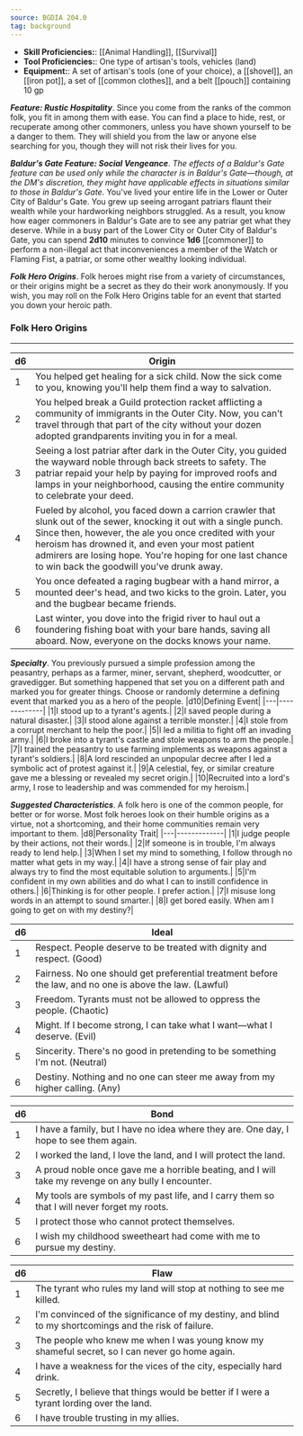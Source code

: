 ```yaml
---
source: BGDIA 204.0
tag: background
---
```



- **Skill Proficiencies:**: [[Animal Handling]], [[Survival]]
- **Tool Proficiencies:**: One type of artisan's tools, vehicles (land)
- **Equipment:**: A set of artisan's tools (one of your choice), a [[shovel]], an [[iron pot]], a set of [[common clothes]], and a belt [[pouch]] containing 10 gp


**_Feature: Rustic Hospitality_**. Since you come from the ranks of the common folk, you fit in among them with ease. You can find a place to hide, rest, or recuperate among other commoners, unless you have shown yourself to be a danger to them. They will shield you from the law or anyone else searching for you, though they will not risk their lives for you.

**_Baldur's Gate Feature: Social Vengeance_**. _The effects of a Baldur's Gate feature can be used only while the character is in Baldur's Gate—though, at the DM's discretion, they might have applicable effects in situations similar to those in Baldur's Gate._
You've lived your entire life in the Lower or Outer City of Baldur's Gate. You grew up seeing arrogant patriars flaunt their wealth while your hardworking neighbors struggled. As a result, you know how eager commoners in Baldur's Gate are to see any patriar get what they deserve. While in a busy part of the Lower City or Outer City of Baldur's Gate, you can spend **2d10** minutes to convince **1d6** [[commoner]] to perform a non-illegal act that inconveniences a member of the Watch or Flaming Fist, a patriar, or some other wealthy looking individual.

**_Folk Hero Origins_**. Folk heroes might rise from a variety of circumstances, or their origins might be a secret as they do their work anonymously. If you wish, you may roll on the Folk Hero Origins table for an event that started you down your heroic path.
### Folk Hero Origins
---
|d6|Origin|
|----|------------|
|1|You helped get healing for a sick child. Now the sick come to you, knowing you'll help them find a way to salvation.|
|2|You helped break a Guild protection racket afflicting a community of immigrants in the Outer City. Now, you can't travel through that part of the city without your dozen adopted grandparents inviting you in for a meal.|
|3|Seeing a lost patriar after dark in the Outer City, you guided the wayward noble through back streets to safety. The patriar repaid your help by paying for improved roofs and lamps in your neighborhood, causing the entire community to celebrate your deed.|
|4|Fueled by alcohol, you faced down a carrion crawler that slunk out of the sewer, knocking it out with a single punch. Since then, however, the ale you once credited with your heroism has drowned it, and even your most patient admirers are losing hope. You're hoping for one last chance to win back the goodwill you've drunk away.|
|5|You once defeated a raging bugbear with a hand mirror, a mounted deer's head, and two kicks to the groin. Later, you and the bugbear became friends.|
|6|Last winter, you dove into the frigid river to haul out a foundering fishing boat with your bare hands, saving all aboard. Now, everyone on the docks knows your name.|


**_Specialty_**. You previously pursued a simple profession among the peasantry, perhaps as a farmer, miner, servant, shepherd, woodcutter, or gravedigger. But something happened that set you on a different path and marked you for greater things. Choose or randomly determine a defining event that marked you as a hero of the people.
|d10|Defining Event|
|---|-------------|
|1|I stood up to a tyrant's agents.|
|2|I saved people during a natural disaster.|
|3|I stood alone against a terrible monster.|
|4|I stole from a corrupt merchant to help the poor.|
|5|I led a militia to fight off an invading army.|
|6|I broke into a tyrant's castle and stole weapons to arm the people.|
|7|I trained the peasantry to use farming implements as weapons against a tyrant's soldiers.|
|8|A lord rescinded an unpopular decree after I led a symbolic act of protest against it.|
|9|A celestial, fey, or similar creature gave me a blessing or revealed my secret origin.|
|10|Recruited into a lord's army, I rose to leadership and was commended for my heroism.|


**_Suggested Characteristics_**. A folk hero is one of the common people, for better or for worse. Most folk heroes look on their humble origins as a virtue, not a shortcoming, and their home communities remain very important to them.
|d8|Personality Trait|
|---|-------------|
|1|I judge people by their actions, not their words.|
|2|If someone is in trouble, I'm always ready to lend help.|
|3|When I set my mind to something, I follow through no matter what gets in my way.|
|4|I have a strong sense of fair play and always try to find the most equitable solution to arguments.|
|5|I'm confident in my own abilities and do what I can to instill confidence in others.|
|6|Thinking is for other people. I prefer action.|
|7|I misuse long words in an attempt to sound smarter.|
|8|I get bored easily. When am I going to get on with my destiny?|

|d6|Ideal|
|---|-------------|
|1|Respect. People deserve to be treated with dignity and respect. (Good)|
|2|Fairness. No one should get preferential treatment before the law, and no one is above the law. (Lawful)|
|3|Freedom. Tyrants must not be allowed to oppress the people. (Chaotic)|
|4|Might. If I become strong, I can take what I want—what I deserve. (Evil)|
|5|Sincerity. There's no good in pretending to be something I'm not. (Neutral)|
|6|Destiny. Nothing and no one can steer me away from my higher calling. (Any)|

|d6|Bond|
|---|-------------|
|1|I have a family, but I have no idea where they are. One day, I hope to see them again.|
|2|I worked the land, I love the land, and I will protect the land.|
|3|A proud noble once gave me a horrible beating, and I will take my revenge on any bully I encounter.|
|4|My tools are symbols of my past life, and I carry them so that I will never forget my roots.|
|5|I protect those who cannot protect themselves.|
|6|I wish my childhood sweetheart had come with me to pursue my destiny.|

|d6|Flaw|
|---|-------------|
|1|The tyrant who rules my land will stop at nothing to see me killed.|
|2|I'm convinced of the significance of my destiny, and blind to my shortcomings and the risk of failure.|
|3|The people who knew me when I was young know my shameful secret, so I can never go home again.|
|4|I have a weakness for the vices of the city, especially hard drink.|
|5|Secretly, I believe that things would be better if I were a tyrant lording over the land.|
|6|I have trouble trusting in my allies.|

